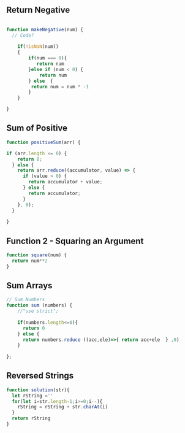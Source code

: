 ## Return Negative

```js

function makeNegative(num) {
  // Code?
   
    if(!isNaN(num))
    {
        if(num === 0){
           return num
        }else if (num < 0) {
            return num
        } else  {
         return num = num * -1
        }
    }

}
```

## Sum of Positive

```js
function positiveSum(arr) {

if (arr.length <= 0) {
    return 0;
  } else {
    return arr.reduce((accumulator, value) => {
      if (value > 0) {
        return accumulator + value;
      } else {
        return accumulator;
      }
    }, 0);
  }
  
}
```

## Function 2 - Squaring an Argument

```js
function square(num) {
  return num**2
}
```

## Sum Arrays

```js
// Sum Numbers
function sum (numbers) {
    //"use strict";
    
    if(numbers.length<=0){
      return 0
    } else {
      return numbers.reduce ((acc,ele)=>{ return acc+ele  } ,0)
    }
  
};

```

## Reversed Strings

```js
function solution(str){
  let rString =''
  for(let i=str.length-1;i>=0;i--){
    rString = rString + str.charAt(i)
  }
  return rString
}
```
